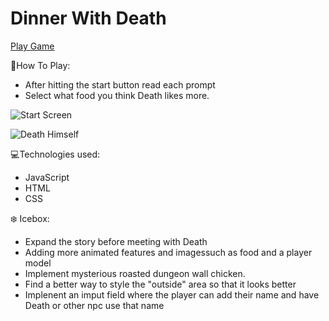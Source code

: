 # Dinner With Death

<a href="https://dinner-with_death.surge.sh/">Play Game</a>

:rocket:How To Play: <br>
- After hitting the start button read each prompt
- Select what food you think Death likes more.

![Start Screen](https://i.imgur.com/ToLhMnR.png)

![Death Himself](https://i.imgur.com/8SYZcBB.png)

:computer:Technologies used: <br>
- JavaScript
- HTML
- CSS

:snowflake: Icebox:<br>
- Expand the story before meeting with Death
- Adding more animated features and imagessuch as food and a player model
- Implement mysterious roasted dungeon wall chicken.
- Find a better way to style the "outside" area so that it looks better
- Implenent an imput field where the player can add their name and have Death or other npc use that name